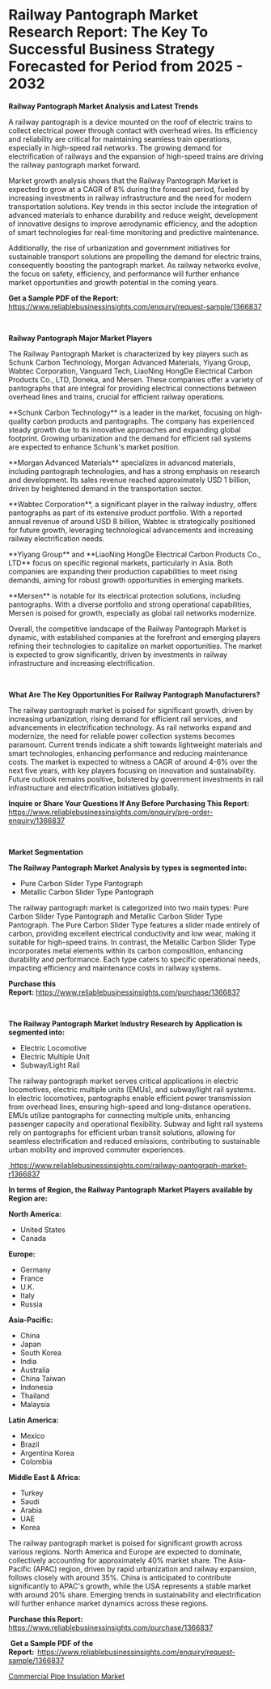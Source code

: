 <p><h1>Railway Pantograph Market Research Report: The Key To Successful Business Strategy Forecasted for Period from 2025 - 2032</h1></p><p><strong>Railway Pantograph Market Analysis and Latest Trends</strong></p>
<p><p>A railway pantograph is a device mounted on the roof of electric trains to collect electrical power through contact with overhead wires. Its efficiency and reliability are critical for maintaining seamless train operations, especially in high-speed rail networks. The growing demand for electrification of railways and the expansion of high-speed trains are driving the railway pantograph market forward.</p><p>Market growth analysis shows that the Railway Pantograph Market is expected to grow at a CAGR of 8% during the forecast period, fueled by increasing investments in railway infrastructure and the need for modern transportation solutions. Key trends in this sector include the integration of advanced materials to enhance durability and reduce weight, development of innovative designs to improve aerodynamic efficiency, and the adoption of smart technologies for real-time monitoring and predictive maintenance.</p><p>Additionally, the rise of urbanization and government initiatives for sustainable transport solutions are propelling the demand for electric trains, consequently boosting the pantograph market. As railway networks evolve, the focus on safety, efficiency, and performance will further enhance market opportunities and growth potential in the coming years.</p></p>
<p><strong>Get a Sample PDF of the Report:&nbsp;</strong> <a href="https://www.reliablebusinessinsights.com/enquiry/request-sample/1366837?utm_campaign=2953&utm_medium=2&utm_source=Github&utm_content=ia&utm_term=22032025&utm_id=railway-pantograph">https://www.reliablebusinessinsights.com/enquiry/request-sample/1366837</a></p>
<p>&nbsp;</p>
<p><strong>Railway Pantograph Major Market Players</strong></p>
<p><p>The Railway Pantograph Market is characterized by key players such as Schunk Carbon Technology, Morgan Advanced Materials, Yiyang Group, Wabtec Corporation, Vanguard Tech, LiaoNing HongDe Electrical Carbon Products Co., LTD, Doneka, and Mersen. These companies offer a variety of pantographs that are integral for providing electrical connections between overhead lines and trains, crucial for efficient railway operations.</p><p>**Schunk Carbon Technology** is a leader in the market, focusing on high-quality carbon products and pantographs. The company has experienced steady growth due to its innovative approaches and expanding global footprint. Growing urbanization and the demand for efficient rail systems are expected to enhance Schunk's market position.</p><p>**Morgan Advanced Materials** specializes in advanced materials, including pantograph technologies, and has a strong emphasis on research and development. Its sales revenue reached approximately USD 1 billion, driven by heightened demand in the transportation sector.</p><p>**Wabtec Corporation**, a significant player in the railway industry, offers pantographs as part of its extensive product portfolio. With a reported annual revenue of around USD 8 billion, Wabtec is strategically positioned for future growth, leveraging technological advancements and increasing railway electrification needs.</p><p>**Yiyang Group** and **LiaoNing HongDe Electrical Carbon Products Co., LTD** focus on specific regional markets, particularly in Asia. Both companies are expanding their production capabilities to meet rising demands, aiming for robust growth opportunities in emerging markets.</p><p>**Mersen** is notable for its electrical protection solutions, including pantographs. With a diverse portfolio and strong operational capabilities, Mersen is poised for growth, especially as global rail networks modernize.</p><p>Overall, the competitive landscape of the Railway Pantograph Market is dynamic, with established companies at the forefront and emerging players refining their technologies to capitalize on market opportunities. The market is expected to grow significantly, driven by investments in railway infrastructure and increasing electrification.</p></p>
<p>&nbsp;</p>
<p><strong>What Are The Key Opportunities For Railway Pantograph Manufacturers?</strong></p>
<p><p>The railway pantograph market is poised for significant growth, driven by increasing urbanization, rising demand for efficient rail services, and advancements in electrification technology. As rail networks expand and modernize, the need for reliable power collection systems becomes paramount. Current trends indicate a shift towards lightweight materials and smart technologies, enhancing performance and reducing maintenance costs. The market is expected to witness a CAGR of around 4-6% over the next five years, with key players focusing on innovation and sustainability. Future outlook remains positive, bolstered by government investments in rail infrastructure and electrification initiatives globally.</p></p>
<p><strong>Inquire or Share Your Questions If Any Before Purchasing This Report:</strong> <a href="https://www.reliablebusinessinsights.com/enquiry/pre-order-enquiry/1366837?utm_campaign=2953&utm_medium=2&utm_source=Github&utm_content=ia&utm_term=22032025&utm_id=railway-pantograph">https://www.reliablebusinessinsights.com/enquiry/pre-order-enquiry/1366837</a></p>
<p>&nbsp;</p>
<p><strong>Market Segmentation</strong></p>
<p><strong>The Railway Pantograph Market Analysis by types is segmented into:</strong></p>
<p><ul><li>Pure Carbon Slider Type Pantograph</li><li>Metallic Carbon Slider Type Pantograph</li></ul></p>
<p><p>The railway pantograph market is categorized into two main types: Pure Carbon Slider Type Pantograph and Metallic Carbon Slider Type Pantograph. The Pure Carbon Slider Type features a slider made entirely of carbon, providing excellent electrical conductivity and low wear, making it suitable for high-speed trains. In contrast, the Metallic Carbon Slider Type incorporates metal elements within its carbon composition, enhancing durability and performance. Each type caters to specific operational needs, impacting efficiency and maintenance costs in railway systems.</p></p>
<p><strong>Purchase this Report:&nbsp;</strong><a href="https://www.reliablebusinessinsights.com/purchase/1366837?utm_campaign=2953&utm_medium=2&utm_source=Github&utm_content=ia&utm_term=22032025&utm_id=railway-pantograph">https://www.reliablebusinessinsights.com/purchase/1366837</a></p>
<p>&nbsp;</p>
<p><strong>The Railway Pantograph Market Industry Research by Application is segmented into:</strong></p>
<p><ul><li>Electric Locomotive</li><li>Electric Multiple Unit</li><li>Subway/Light Rail</li></ul></p>
<p><p>The railway pantograph market serves critical applications in electric locomotives, electric multiple units (EMUs), and subway/light rail systems. In electric locomotives, pantographs enable efficient power transmission from overhead lines, ensuring high-speed and long-distance operations. EMUs utilize pantographs for connecting multiple units, enhancing passenger capacity and operational flexibility. Subway and light rail systems rely on pantographs for efficient urban transit solutions, allowing for seamless electrification and reduced emissions, contributing to sustainable urban mobility and improved commuter experiences.</p></p>
<p><a href="https://www.reliablebusinessinsights.com/railway-pantograph-market-r1366837?utm_campaign=2953&utm_medium=2&utm_source=Github&utm_content=ia&utm_term=22032025&utm_id=railway-pantograph">&nbsp;https://www.reliablebusinessinsights.com/railway-pantograph-market-r1366837</a></p>
<p><strong>In terms of Region, the Railway Pantograph Market Players available by Region are:</strong></p>
<p>
    <p> <strong> North America: </strong>
        <ul>
            <li>United States</li>
            <li>Canada</li>
        </ul>
        </p> 
    <p> <strong> Europe: </strong>
        <ul>
            <li>Germany</li>
            <li>France</li>
            <li>U.K.</li>
            <li>Italy</li>
            <li>Russia</li>
        </ul>
        </p> 
    <p> <strong> Asia-Pacific: </strong>
        <ul>
            <li>China</li>
            <li>Japan</li>
            <li>South Korea</li>
            <li>India</li>
            <li>Australia</li>
            <li>China Taiwan</li>
            <li>Indonesia</li>
            <li>Thailand</li>
            <li>Malaysia</li>
        </ul>
        </p> 
    <p> <strong> Latin America: </strong>
        <ul>
            <li>Mexico</li>
            <li>Brazil</li>
            <li>Argentina Korea</li>
            <li>Colombia</li>
        </ul>
        </p> 
    <p> <strong> Middle East & Africa: </strong>
        <ul>
            <li>Turkey</li>
            <li>Saudi</li>
            <li>Arabia</li>
            <li>UAE</li>
            <li>Korea</li>
        </ul>
    </p>
    </p>
<p><p>The railway pantograph market is poised for significant growth across various regions. North America and Europe are expected to dominate, collectively accounting for approximately 40% market share. The Asia-Pacific (APAC) region, driven by rapid urbanization and railway expansion, follows closely with around 35%. China is anticipated to contribute significantly to APAC's growth, while the USA represents a stable market with around 20% share. Emerging trends in sustainability and electrification will further enhance market dynamics across these regions.</p></p>
<p><strong>Purchase this Report: </strong><a href="https://www.reliablebusinessinsights.com/purchase/1366837?utm_campaign=2953&utm_medium=2&utm_source=Github&utm_content=ia&utm_term=22032025&utm_id=railway-pantograph">https://www.reliablebusinessinsights.com/purchase/1366837</a></p>
<p>&nbsp;<strong>Get a Sample PDF of the Report:&nbsp;&nbsp;</strong><a href="https://www.reliablebusinessinsights.com/enquiry/request-sample/1366837?utm_campaign=2953&utm_medium=2&utm_source=Github&utm_content=ia&utm_term=22032025&utm_id=railway-pantograph">https://www.reliablebusinessinsights.com/enquiry/request-sample/1366837</a></p>
<p><strong></strong></p>
<p><p><a href="https://github.com/miottaredlin79/Market-Research-Report-List-1/blob/main/commercial-pipe-insulation-market.md?utm_campaign=2953&utm_medium=2&utm_source=Github&utm_content=ia&utm_term=22032025&utm_id=railway-pantograph">Commercial Pipe Insulation Market</a></p></p>